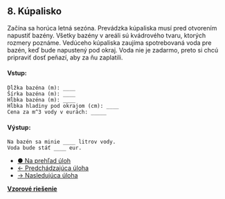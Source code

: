 ## 8. Kúpalisko
Začína sa horúca letná sezóna. Prevádzka kúpaliska musí pred otvorením napustiť bazény. Všetky bazény v areáli sú kvádrového tvaru, ktorých rozmery poznáme. Vedúceho kúpaliska zaujíma spotrebovaná voda pre bazén, keď bude napustený pod okraj. Voda nie je zadarmo, preto si chcú pripraviť dosť peňazí, aby za ňu zaplatili.

#### Vstup:
```
Dĺžka bazéna (m): ____
Šírka bazéna (m): ____
Hĺbka bazéna (m): ____
Hĺbka hladiny pod okrajom (cm): ____
Cena za m^3 vody v eurách: _____
```

#### Výstup:
```
Na bazén sa minie ____ litrov vody.
Voda bude stáť ____ eur.
```

- [&#9679; Na prehľad úloh](/zbierka-uloh.html)
- [&larr; Predchádzajúca úloha](/coding/beginner/1-chapter/7.html)
- [&rarr; Nasledujúca úloha](/coding/beginner/1-chapter/9.html)

[**Vzorové riešenie**](/coding/beginner/1-chapter/8-solve.html)
